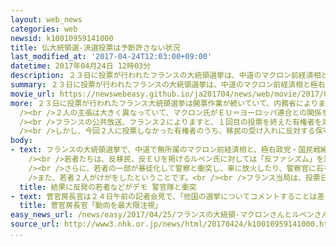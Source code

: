 ```yaml
---
layout: web_news
categories: web
newsid: k10010959141000
title: 仏大統領選-決選投票は予断許さない状況
last_modified_at: '2017-04-24T12:03:00+09:00'
datetime: 2017年04月24日 12時03分
description: ２３日に投票が行われたフランスの大統領選挙は、中道のマクロン前経済相と極右政党のルペン党首の２人が、来月の決選投票に進むことになりました。決選投票ではマクロン氏の優勢が伝えられていますが、今回２人に投票しなかった保守層や急進左派の支持者の動向は不透明で、予断を許さない状況です。
summary: ２３日に投票が行われたフランスの大統領選挙は、中道のマクロン前経済相と極右政党のルペン党首の２人が、来月の決選投票に進むことになりました。決選投票ではマクロン氏の優勢が伝えられていますが、今回２人に投票しなかった保守層や急進左派の支持者の動向は不透明で、予断を許さない状況です。
movie_url: https://newswebeasy.github.io/ja201704/news/web/movie/2017/04/25/k10010959141000.mp4
more: ２３日に投票が行われたフランス大統領選挙は開票作業が続いていて、内務省によりますと、集計率９７％の時点で、中道でＥＵ支持派のマクロン前経済相が８５２万票余りで得票率が２３．８６％、極右政党・国民戦線のルペン党首が７６５万票余りで２１．４３％で、２人が来月７日の決選投票に進むことになりました。<br
  /><br />２人の主張は大きく異なっていて、マクロン氏がＥＵ＝ヨーロッパ連合との関係を強化し、移民や難民の受け入れに前向きであるのに対し、ルペン氏はＥＵからの離脱の是非を問う国民投票を実施するほか、移民を厳しく規制すると主張し、２人は真っ向から対立しています。<br
  /><br />フランスの公共放送、フランス２によりますと、１回目の投票を終えた有権者を対象に行った調査では、決選投票でマクロン氏に投票すると答えた人が６２％で、ルペン氏に投票すると答えた３８％を大きく上回り、マクロン氏の優勢が伝えられています。<br
  /><br />しかし、今回２人に投票しなかった有権者のうち、移民の受け入れに反対する保守層やＥＵに懐疑的な急進左派の支持者がマクロン氏の支持に回るのかは最後までわからず、決選投票の行方は予断を許さない状況です。
body:
- text: フランスの大統領選挙で、中道で無所属のマクロン前経済相と、極右政党・国民戦線のルペン党首の２人が決選投票に進むことが確実になったと伝えられたことを受けて、２３日夜、パリのバスチーユ広場には、この結果に反発する若者など数百人が集まり、デモを行いました。<br
    /><br />若者たちは、反移民、反ＥＵを掲げるルペン氏に対しては「反ファシズム」を訴え、経済相を務めたマクロン氏に対しては「反資本主義」を訴えていました。<br
    /><br />さらに、若者の一部が暴徒化して警察と衝突し、車に放火したり、警察官に石を投げつけたりしたため、警察が催涙弾で応酬するなどして、少なくとも３人を拘束したということです。<br
    />また、若者２人がけがをしたということです。<br /><br />フランス当局は、投票日直前の今月２０日にパリ中心部で警察官３人が殺傷される銃撃事件が起きたことなどから、５万人の警察官や兵士を配置して警戒に当たっていて、現場では多くの警官隊が若者たちを取り囲み、ものものしい雰囲気に包まれました。
  title: 結果に反発の若者などがデモ 警官隊と衝突
- text: 菅官房長官は２４日午前の記者会見で、「他国の選挙についてコメントすることは差し控えたいと思うが、いずれにせよ、大統領選挙の動向を今後しっかり注視していきたい。最大限注視しながら、選挙の行方を見据えていく」と述べました。
  title: 菅官房長官「動向を最大限注視」
easy_news_url: /news/easy/2017/04/25/フランスの大統領-マクロンさんとルペンさんの2人から選ぶ/
source_url: http://www3.nhk.or.jp/news/html/20170424/k10010959141000.html
...
```

